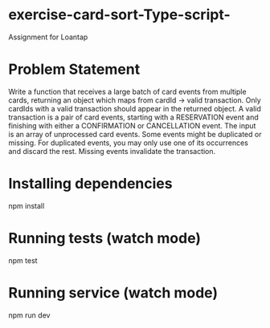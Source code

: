 # exercise-card-sort-Type-script-
Assignment for Loantap


# Problem Statement
Write a function that receives a large batch of card events from multiple cards, returning an object which maps from cardId -> valid transaction.
Only cardIds with a valid transaction should appear in the returned object.
A valid transaction is a pair of card events, starting with a RESERVATION event and finishing with either a CONFIRMATION or CANCELLATION event.
The input is an array of unprocessed card events. Some events might be duplicated or missing. For duplicated events, you may only use one of its occurrences and discard the rest. Missing events invalidate the transaction.

# Installing dependencies
npm install

# Running tests (watch mode)
npm test

# Running service (watch mode)
npm run dev

